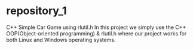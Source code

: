 # repository_1
C++ Simple Car Game using rlutil.h 
In this project we simply use the C++ OOP(Object-oriented programming) & rlutil.h where our project works for both Linux and Windows operating systems.
